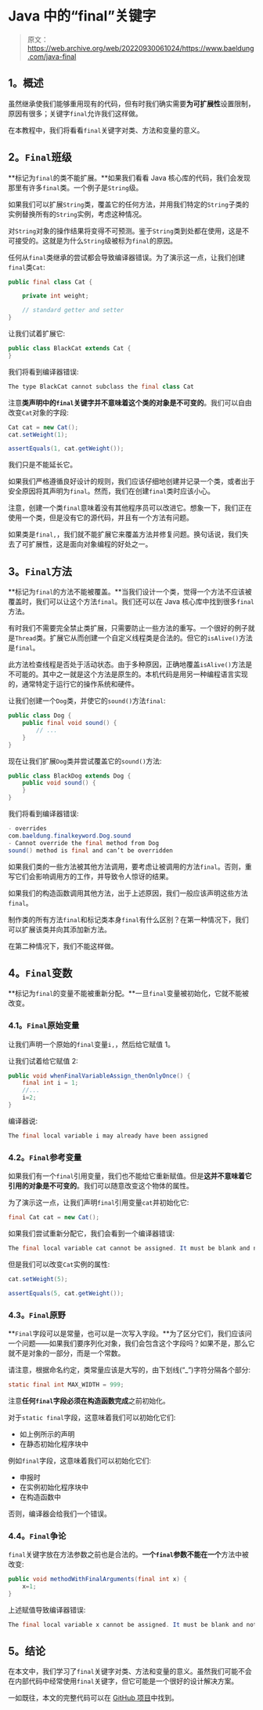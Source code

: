 # Java 中的“final”关键字

> 原文：<https://web.archive.org/web/20220930061024/https://www.baeldung.com/java-final>

## 1。概述

虽然继承使我们能够重用现有的代码，但有时我们确实需要**为可扩展性**设置限制，原因有很多；关键字`final`允许我们这样做。

在本教程中，我们将看看`final`关键字对类、方法和变量的意义。

## 2。`Final`班级

**标记为`final`的类不能扩展。**如果我们看看 Java 核心库的代码，我们会发现那里有许多`final`类。一个例子是`String`级。

如果我们可以扩展`String`类，覆盖它的任何方法，并用我们特定的`String`子类的实例替换所有的`String`实例，考虑这种情况。

对`String`对象的操作结果将变得不可预测。鉴于`String`类到处都在使用，这是不可接受的。这就是为什么`String`级被标为`final`的原因。

任何从`final`类继承的尝试都会导致编译器错误。为了演示这一点，让我们创建`final`类`Cat`:

```java
public final class Cat {

    private int weight;

    // standard getter and setter
}
```

让我们试着扩展它:

```java
public class BlackCat extends Cat {
}
```

我们将看到编译器错误:

```java
The type BlackCat cannot subclass the final class Cat
```

注意**类声明中的`final`关键字并不意味着这个类的对象是不可变的**。我们可以自由改变`Cat`对象的字段:

```java
Cat cat = new Cat();
cat.setWeight(1);

assertEquals(1, cat.getWeight()); 
```

我们只是不能延长它。

如果我们严格遵循良好设计的规则，我们应该仔细地创建并记录一个类，或者出于安全原因将其声明为`final`。然而，我们在创建`final`类时应该小心。

注意，创建一个类`final`意味着没有其他程序员可以改进它。想象一下，我们正在使用一个类，但是没有它的源代码，并且有一个方法有问题。

如果类是`final,`，我们就不能扩展它来覆盖方法并修复问题。换句话说，我们失去了可扩展性，这是面向对象编程的好处之一。

## 3。`Final`方法

**标记为`final`的方法不能被覆盖。**当我们设计一个类，觉得一个方法不应该被覆盖时，我们可以让这个方法`final`。我们还可以在 Java 核心库中找到很多`final`方法。

有时我们不需要完全禁止类扩展，只需要防止一些方法的重写。一个很好的例子就是`Thread`类。扩展它从而创建一个自定义线程类是合法的。但它的`isAlive()`方法是`final`。

此方法检查线程是否处于活动状态。由于多种原因，正确地覆盖`isAlive()`方法是不可能的。其中之一就是这个方法是原生的。本机代码是用另一种编程语言实现的，通常特定于运行它的操作系统和硬件。

让我们创建一个`Dog`类，并使它的`sound()`方法`final`:

```java
public class Dog {
    public final void sound() {
        // ...
    }
}
```

现在让我们扩展`Dog`类并尝试覆盖它的`sound()`方法:

```java
public class BlackDog extends Dog {
    public void sound() {
    }
}
```

我们将看到编译器错误:

```java
- overrides
com.baeldung.finalkeyword.Dog.sound
- Cannot override the final method from Dog
sound() method is final and can’t be overridden
```

如果我们类的一些方法被其他方法调用，要考虑让被调用的方法`final`。否则，重写它们会影响调用方的工作，并导致令人惊讶的结果。

如果我们的构造函数调用其他方法，出于上述原因，我们一般应该声明这些方法`final`。

制作类的所有方法`final`和标记类本身`final`有什么区别？在第一种情况下，我们可以扩展该类并向其添加新方法。

在第二种情况下，我们不能这样做。

## 4。`Final`变数

**标记为`final`的变量不能被重新分配。**一旦`final`变量被初始化，它就不能被改变。

### 4.1。`Final`原始变量

让我们声明一个原始的`final`变量`i,`，然后给它赋值 1。

让我们试着给它赋值 2:

```java
public void whenFinalVariableAssign_thenOnlyOnce() {
    final int i = 1;
    //...
    i=2;
}
```

编译器说:

```java
The final local variable i may already have been assigned
```

### 4.2。`Final`参考变量

如果我们有一个`final`引用变量，我们也不能给它重新赋值。但是**这并不意味着它引用的对象是不可变的**。我们可以随意改变这个物体的属性。

为了演示这一点，让我们声明`final`引用变量`cat`并初始化它:

```java
final Cat cat = new Cat();
```

如果我们尝试重新分配它，我们会看到一个编译器错误:

```java
The final local variable cat cannot be assigned. It must be blank and not using a compound assignment
```

但是我们可以改变`Cat`实例的属性:

```java
cat.setWeight(5);

assertEquals(5, cat.getWeight());
```

### 4.3。`Final`原野

**`Final`字段可以是常量，也可以是一次写入字段。**为了区分它们，我们应该问一个问题——如果我们要序列化对象，我们会包含这个字段吗？如果不是，那么它就不是对象的一部分，而是一个常数。

请注意，根据命名约定，类常量应该是大写的，由下划线(“_”)字符分隔各个部分:

```java
static final int MAX_WIDTH = 999;
```

注意**任何`final`字段必须在构造函数完成**之前初始化。

对于`static final`字段，这意味着我们可以初始化它们:

*   如上例所示的声明
*   在静态初始化程序块中

例如`final`字段，这意味着我们可以初始化它们:

*   申报时
*   在实例初始化程序块中
*   在构造函数中

否则，编译器会给我们一个错误。

### 4.4。`Final`争论

`final`关键字放在方法参数之前也是合法的。**一个`final`参数不能在一个**方法中被改变:

```java
public void methodWithFinalArguments(final int x) {
    x=1;
}
```

上述赋值导致编译器错误:

```java
The final local variable x cannot be assigned. It must be blank and not using a compound assignment
```

## 5。结论

在本文中，我们学习了`final`关键字对类、方法和变量的意义。虽然我们可能不会在内部代码中经常使用`final`关键字，但它可能是一个很好的设计解决方案。

一如既往，本文的完整代码可以在 [GitHub 项目](https://web.archive.org/web/20221127024826/https://github.com/eugenp/tutorials/tree/master/core-java-modules/core-java-lang-oop-modifiers)中找到。